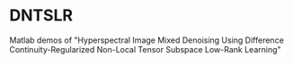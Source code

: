 # DNTSLR
Matlab demos of "Hyperspectral Image Mixed Denoising Using Difference Continuity-Regularized Non-Local Tensor Subspace Low-Rank Learning"
